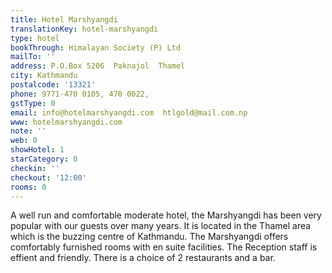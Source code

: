```yaml
---
title: Hotel Marshyangdi
translationKey: hotel-marshyangdi
type: hotel
bookThrough: Himalayan Society (P) Ltd
mailTo: ''
address: P.O.Box 5206  Paknajol  Thamel
city: Kathmandu
postalcode: '13321'
phone: 9771-470 0105, 470 0022,
gstType: 0
email: info@hotelmarshyangdi.com  htlgold@mail.com.np
www: hotelmarshyangdi.com
note: ''
web: 0
showHotel: 1
starCategory: 0
checkin: ''
checkout: '12:00'
rooms: 0
---
```

A well run and comfortable moderate hotel, the Marshyangdi has been very popular with our guests over many years. It is located in the Thamel area which is the buzzing centre of Kathmandu. The Marshyangdi offers comfortably furnished rooms with en suite facilities. The Reception staff is effient and friendly. There is a choice of 2 restaurants and a bar.